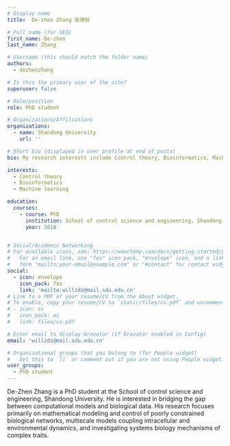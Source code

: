 ```yaml
---
# Display name
title:  De-zhen Zhang 张德祯

# Full name (for SEO)
first_name: De-zhen
last_name: Zhang

# Username (this should match the folder name)
authors:
  - dezhenzhang

# Is this the primary user of the site?
superuser: false

# Role/position
role: PhD student

# Organizations/Affiliations
organizations:
  - name: Shandong University
    url: ''

# Short bio (displayed in user profile at end of posts)
bio: My research interests include Control theory, Bioinformatics, Machine learning.

interests:
  - Control theory
  - Bioinformatics
  - Machine learning

education:
  courses:
    - course: PhD
      institution: School of control science and engineering, Shandong University
      year: 2018


# Social/Academic Networking
# For available icons, see: https://wowchemy.com/docs/getting-started/page-builder/#icons
#   For an email link, use "fas" icon pack, "envelope" icon, and a link in the
#   form "mailto:your-email@example.com" or "#contact" for contact widget.
social:
  - icon: envelope
    icon_pack: fas
    link: 'mailto:willzdz@mail.sdu.edu.cn'
# Link to a PDF of your resume/CV from the About widget.
# To enable, copy your resume/CV to `static/files/cv.pdf` and uncomment the lines below.
# - icon: cv
#   icon_pack: ai
#   link: files/cv.pdf

# Enter email to display Gravatar (if Gravatar enabled in Config)
email: 'willzdz@mail.sdu.edu.cn'

# Organizational groups that you belong to (for People widget)
#   Set this to `[]` or comment out if you are not using People widget.
user_groups:
  - PhD student
---
```


De-Zhen Zhang is a PhD student at the School of control science and engineering, Shandong University. He is interested in bridging the gap between computational models and biological data. His research focuses primarily on mathematical modeling and control of poorly constrained biological networks,  multiscale models coupling intracellular and environmental dynamics, and investigating systems biology mechanisms of complex traits.